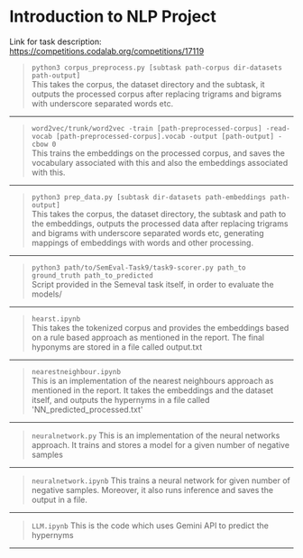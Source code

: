 # Introduction to NLP Project

Link for task description: <href> https://competitions.codalab.org/competitions/17119 </href>

> `python3 corpus_preprocess.py [subtask path-corpus dir-datasets path-output]`     
This takes the corpus, the dataset directory and the subtask, it outputs the processed corpus after replacing trigrams and bigrams with underscore separated words etc.
---
> `word2vec/trunk/word2vec -train [path-preprocessed-corpus] -read-vocab [path-preprocessed-corpus].vocab -output [path-output] -cbow 0`        
This trains the embeddings on the processed corpus, and saves the vocabulary associated with this and also the embeddings associated with this.
---
> `python3 prep_data.py [subtask dir-datasets path-embeddings path-output]`     
This takes the corpus, the dataset directory, the subtask and path to the embeddings, outputs the processed data after replacing trigrams and bigrams with underscore separated words etc, generating mappings of embeddings with words and other processing.
---
> `python3 path/to/SemEval-Task9/task9-scorer.py path_to ground_truth path_to_predicted`      
Script provided in the Semeval task itself, in order to evaluate the models/
---
> `hearst.ipynb`        
This takes the tokenized corpus and provides the embeddings based on a rule based approach as mentioned in the report. The final hyponyms are stored in a file called output.txt
---
> `nearestneighbour.ipynb`  
This is an implementation of the nearest neighbours approach as mentioned in the report. It takes the embeddings and the dataset itself, and outputs the hypernyms in a file called 'NN_predicted_processed.txt'
---
> `neuralnetwork.py`
This is an implementation of the neural networks approach. It trains and stores a model for a given number of negative samples 
---
> `neuralnetwork.ipynb`
This trains a neural network for given number of negative samples. Moreover, it also runs inference and saves the output in a file.
---
> `LLM.ipynb`
This is the code which uses Gemini API to predict the hypernyms
---
